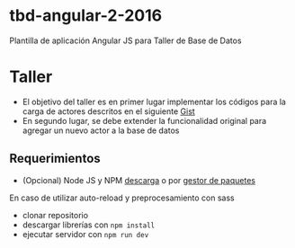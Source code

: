 # tbd-angular-2-2016
Plantilla de aplicación Angular JS para Taller de Base de Datos

Taller
======

* El objetivo del taller es en primer lugar implementar los códigos para la carga de actores descritos en el siguiente [Gist](https://gist.github.com/dfao/89af90a7d35997751bff)
* En segundo lugar, se debe extender la funcionalidad original para agregar un nuevo actor a la base de datos

Requerimientos
--------------

* (Opcional) Node JS y NPM [descarga](https://nodejs.org/en/download/) o por [gestor de paquetes](https://nodejs.org/en/download/package-manager/)

En caso de utilizar auto-reload y preprocesamiento con sass
 * clonar repositorio
 * descargar librerías con `npm install`
 * ejecutar servidor con `npm run dev`


